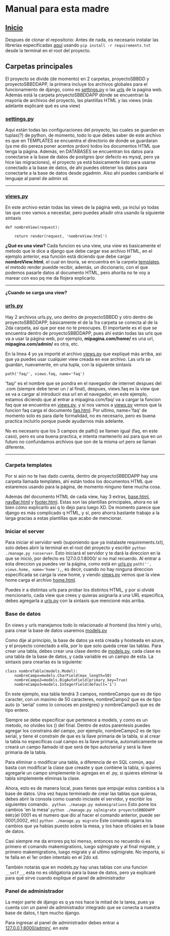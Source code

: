 # Manual para esta madre #
## [Inicio](manage.py)
Despues de clonar el repositorio:
Antes de nada, es necesario instalar las librerías especificadas [aquí](requirements.txt) usando `pip install -r requirements.txt` desde la terminal en el root del proyecto.

## Carpetas principales
El proyecto se divide (de momento) en 2 carpetas, proyectoSBBDD y proyectoSBBDDAPP, la primera incluye los archivos globales para el funcionamiento de django, como es [settings.py](proyectoSBBDD/settings.py) o las [urls](proyectoSBBDD/urls.py) de la pagina web.
Además está la carpeta proyectoSBBDDAPP dónde se encuentran la mayoría de archivos del proyecto, las plantillas HTML y las views (más adelante explicaré qué es una view)

### [settings.py](proyectoSBBDD/settings.py)
Aquí están todas las configuraciones del proyecto, las cuales se guardan en tuplas(?) de python, de momento, todo lo que debes saber de este archivo es que en TEMPLATES se encuentra el directorio de donde se guardaran (ya me dio pereza poner acentos prdon) todos los documentos HTML que tenga la página.
Además, en DATABASES se encuentran los datos para conectarse a la base de datos de postgres (por defecto es mysql, pero ya hice las migraciones), el proyecto ya está básicamente listo para usarse conectado a la base de datos, de ahí puedes obtener los datos para conectarte a la base de datos desde pgadmin.
Also ahí puedes cambiarle el lenguaje al panel de admin xd.

--------
### [views.py](proyectoSBBDDAPP/views.py)
En este archivo están todas las views de la página web, ya incluí yo todas las que creo vamos a necesitar, pero puedes añadir otra usando la siguiente sintaxis

`def nombreView(request):`

`    return render(request, 'nombreView.html')`

**¿Qué es una view?**
Cada funcion es una view, una view es basicamente el metodo que le dice a django que debe cargar ese archivo HTML, en el ejemplo anterior, esa función está diciendo que debe cargar __nombreView.html__, el cual en teoría, se encuentra en la carpeta [templates](proyectoSBBDDAPP/templates).
el metodo render puedde recibir, además, un diccionario, con el que podemos pasarle datos al documento HTML, pero ahorita no te voy a marear con eso pq me da flojera explicarlo.

--------
**¿Cuando se carga una view?**
### [urls.py](proyectoSBBDDAPP/urls.py)
Hay 2 archivos urls.py, uno dentro de proyectoSBBDD y otro dentro de proyectoSBBDDAPP, básicamente el de la 1ra carpeta se conecta al de la 2da carpeta, así que por ese no te preocupes.
El importante es el que se encuentra dentro de proyectoSBBDDAPP, pues ahí están todas las urls que va a usar la página web, por ejemplo, **mipagina.com/home/** es una url, **mipagina.com/admin/** es otra, etc.

En la linea 4 yo ya importé el archivo [views.py](proyectoSBBDDAPP/views.py) que expliqué más arriba, así que ya puedes usar cualquier view creada en ese archivo.
Las urls se guardan, nuevamente, en una tupla, con la siguiente sintaxis

`path('faq/', views.faq, name='faq')`

'faq/' es el nombre que se pondra en el navegador de internet despues del .com (siempre debe tener un / al final), despues, views.faq es la view que se va a cargar al introducir esa url en el navegador, en este ejemplo, estamos diciendo que al entrar a mipagina.com/faq/ va a cargar la funcion faq que se encuentra en [views.py](proyectoSBBDDAPP/views.py), y si nos vamos a [views.py](proyectoSBBDDAPP/views.py) vemos que la funcion faq carga el documento [faq.html](proyectoSBBDDAPP/templates/faq.html). Por ultimo, name='faq' de momento solo es para darle formalidad, no es necesario, pero es buena practica incluirlo porque puede ayudarnos más adelante.

No es necesario que los 3 campos de path() se llamen igual (faq, en este caso), pero es una buena practica, e intenta mantenerlo así para que en un futuro no confundamos archivos que son de la misma url pero se llaman diferente.

--------
### Carpeta templates
Por si aún no te has dado cuenta, dentro de proyectoSBBDDAPP hay una carpeta llamada templates, ahí están todos los documentos HTML que estaremos usando para la página, de momento ninguno tiene mucha cosa.

Además del documento HTML de cada view, hay 3 extras, [base.html](proyectoSBBDDAPP/templates/base.html), [navBar.html](proyectoSBBDDAPP/templates/navBar.html) y [footer.html](proyectoSBBDDAPP/templates/footer.html). Estas son las plantillas principales, ahora no sé bien cómo explicarlo así q lo dejo para luego XD.
De momento parece que django es más complicado q HTML, y sí, pero ahorra bastante trabajo a la larga gracias a estas plantillas que acabo de mencionar.

### Iniciar el server
Para iniciar el servidor web (suponiendo que ya instalaste requirements.txt), solo debes abrir la terminal en el root del proyecto y escribir `python ./manage.py runserver`. Esto iniciará el servidor y te dará la direccion en la que se inició, por defecto es 
127.0.0.1:8000/ si no mal recuerdo.
Al entrar a esta direccion ya puedes ver la página, como está en [urls.py](proyectoSBBDDAPP/urls.py) `path('', views.home, name='home'),`, es decir, cuando no hay ninguna direccion especificada se carga la view home, y viendo [views.py](proyectoSBBDDAPP/views.py) vemos que la view home carga el archivo [home.html](proyectoSBBDDAPP/templates/home.html).

Puedes ir a distintas urls para probar los distintos HTML, y por si olvidé mencionarlo, cada view que crees y quieras asignarla a una URL especifica, debes agregarla a [urls.py](proyectoSBBDDAPP/urls.py) con la sintaxis que mencioné más arriba.

### Base de datos
En views y urls manejamos todo lo relacionado al frontend (los html y urls), para crear la base de datos usaremos [models.py](proyectoSBBDDAPP/models.py)

Como dije al principio, la base de datos ya está creada y hosteada en azure, y el proyecto conectado a ella, por lo que solo queda crear las tablas.
Para crear una tabla, debes crear una clase dentro de [models.py](proyectoSBBDDAPP/models.py), cada clase es una tabla de la base de datos, y cada variable es un campo de esta.
La sintaxis para crearlas es la siguiente:
```
class nombreTabla(models.Model):
    nombreCampo=models.CharField(max_length=50)
    nombreCampo2=models.BigAutoField(primary_key=True)
    nombreCampo3=models.IntegerField(default='1')
```
En este ejemplo, esa tabla tendrá 3 campos, nombreCampo que es de tipo caracter, con un maximo de 50 caracteres, nombreCampo2 que es de tipo auto (o 'serial' como lo conoces en postgres) y nombreCampo3 que es de tipo entero.

Siempre se debe especificar que pertenece a models, y como es un metodo, no olvides los () del final. Dentro de estos parentesis puedes agregar los constrains del campo, por ejemplo, nombreCampo2 es de tipo serial, y tiene el constrain de que es la llave primaria de la tabla, si al crear la tabla no especificas cual campo es la llave primaria, automaticamente se creará un campo llamado id que será de tipo auto/serial y será la llave primaria de la tabla.

Para eliminar o modificar una tabla, a diferencia de en SQL común, aquí basta con modificar la clase que creaste y que contiene la tabla, si quieres agregarle un campo simplemente lo agregas en el .py, si quieres eliminar la tabla simplemente eliminas la clase.

Ahora, esto es de manera local, pues tienes que empujar estos cambios a la base de datos. Una vez hayas terminado de crear las tablas que quieras, debes abrir la consola como cuando iniciaste el servidor, y escribir los siguientes comando.
` python ./manage.py makemigrations` Esto pone los cambios 'en la mesa'
`python ./manage.py sqlmigrate proyectoSBBDDAPP 0001`(el 0001 es el numero que dio al hacer el comando anterior, puede ser 0001,0002, etc)
`python ./manage.py migrate` Este comando agarra los cambios que ya habías puesto sobre la mesa, y los hace oficiales en la base de datos.


Casi siempre me da errores pq toi menso, entonces no recuerdo si es primero el comando makemigrations, luego sqlmigrate y al final migrate, y primero makemigrations, luego migrate y al ultimo sqlmigrate. No importa, si te falla en el 1er orden intentalo en el 2do xd.

También notarás que en models.py hay unas tablas con una funcion `__self__`, esta no es obligatoria para la base de datos, pero ya explicaré para qué sirve cuando explique el panel de administrador

### Panel de administrador
La mejor parte de django es q ya nos hace la mitad de la tarea, pues ya cuenta con un panel de administrador integrado que se conecta a nuestra base de datos, t tqm mucho django.

Para ingresar al panel de administrador debes entrar a [127.0.0.1:8000/admin/](127.0.0.1:8000/admin/), en este 